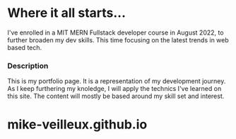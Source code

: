 # Where it all starts...

I've enrolled in a MIT MERN Fullstack developer course in August 2022, to further broaden my dev skills. This time focusing on the latest trends in web based tech.

### Description

This is my portfolio page. It is a representation of my development journey. As I keep furthering my knoledge, I will apply the technics I've learned on this site. The content will mostly be based around my skill set and interest.


# mike-veilleux.github.io
